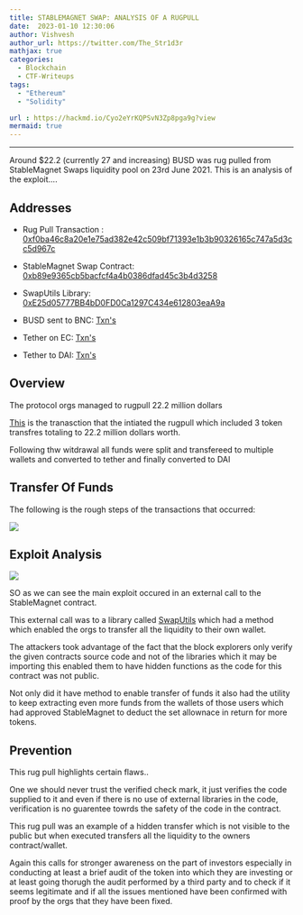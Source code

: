 ```yaml
---
title: STABLEMAGNET SWAP: ANALYSIS OF A RUGPULL
date:  2023-01-10 12:30:06
author: Vishvesh
author_url: https://twitter.com/The_Str1d3r
mathjax: true
categories:
  - Blockchain
  - CTF-Writeups
tags:
  - "Ethereum"
  - "Solidity"

url : https://hackmd.io/Cyo2eYrKQPSvN3Zp8pga9g?view
mermaid: true
---
```

<html>
  <head>
    <script type="text/javascript" async
  src="https://cdnjs.cloudflare.com/ajax/libs/mathjax/2.7.7/MathJax.js?config=TeX-MML-AM_CHTML">
    </script>


<script type="text/javascript" src="https://cdnjs.cloudflare.com/ajax/libs/mathjax/2.7.1/MathJax.js?config=TeX-AMS_HTML">
  MathJax.Hub.Config({
    "HTML-CSS": {
      availableFonts: ["TeX"],
    },
    tex2jax: {
      inlineMath: [['$','$'],["\\(","\\)"]]},
      displayMath: [ ['$$','$$'], ['\[','\]'] ],
    TeX: {
      extensions: ["AMSmath.js", "AMSsymbols.js", "color.js"],
      equationNumbers: {
        autoNumber: "AMS"
      }
    },
    showProcessingMessages: false,
    messageStyle: "none",
    imageFont: null,
    "AssistiveMML": { disabled: true }
  });
</script>
</head>
</html>

------


Around $22.2 (currently 27 and increasing) BUSD was rug pulled from StableMagnet Swaps liquidity pool on 23rd June 2021. This is an analysis of the exploit....

## Addresses

- Rug Pull Transaction : [0xf0ba46c8a20e1e75ad382e42c509bf71393e1b3b90326165c747a5d3cc5d967c](https://bscscan.com/tx/0xf0ba46c8a20e1e75ad382e42c509bf71393e1b3b90326165c747a5d3cc5d967c)
- StableMagnet Swap Contract: [0xb89e9365cb5bacfcf4a4b0386dfad45c3b4d3258](https://bscscan.com/address/0xb89e9365cb5bacfcf4a4b0386dfad45c3b4d3258)

- SwapUtils Library: [0xE25d05777BB4bD0FD0Ca1297C434e612803eaA9a](https://bscscan.com/address/0xE25d05777BB4bD0FD0Ca1297C434e612803eaA9a)
- BUSD sent to BNC: [Txn's](https://bscscan.com/address/0x2bac04457e5de654cf1600b803e714c2c3fb96d7#tokentxns)
- Tether on EC: [Txn's](https://etherscan.io/address/0xDF5B180c0734fC448BE30B7FF2c5bFc262bDEF26#tokentxns)
- Tether to DAI: [Txn's](https://etherscan.io/address/0xe5daac909a3205f99d370bc2b32b1810a4912a07#tokentxns)


## Overview

The protocol orgs managed to rugpull 22.2 million dollars

[This](https://bscscan.com/tx/0xf0ba46c8a20e1e75ad382e42c509bf71393e1b3b90326165c747a5d3cc5d967c) is the tranasction that the intiated the rugpull which included 3 token transfres totaling to 22.2 million dollars worth.


Following thw witdrawal all funds were split and transfereed to multiple wallets and converted to tether and finally converted to DAI


## Transfer Of Funds
The following is the rough steps of the transactions that occurred:

[![](https://mermaid.ink/img/pako:eNptk1tv2jAUx7-KlfFIke-xeZgEhPSyVZsG1aRBH44dp0QNCQpGpQ189xlIp93ylHPx7__PyXEb2Tpz0TB6amCzQvNkWaHwjBYj78E-u2aLvkNZOv-Irq4-HvBeGQdaZ5xwq63AxhkupGVWx8QpzaQhgljD9AF1qPFi9gKbB1-UWzSpK9-A_QWbUpFhEcfxeMxNgtMET4BQHU84404SqjBzMNJwQJMLbLKYeTClu4enynl0Iv8DNUq7YERYIwzY3OYcuMFMySyHjAvLDM8YFSo4bL_tntDXXVmieQPVNkCKukLLoNWjdEDRPRo_zJLjRTvp-Dk2wKVVQLEjLhaQMUUdp2Ea2uQxYZo5YpjRmFFJgo-YxyAyZq3ItIztAU3bv6d71txuysIjv3Io31XZ9pzrtKdn7ZdL75fKHVC66O0ffy92oPlLfUDXi97rf4urxoWzN4veW1dOT2V0246LCirr0E3tO0ud8vWlAV2imz-i224iNMwZcy5iJzInBbc5kRib09-Lw55Qy3KjZRYf0F07Dd_XuN0aTVZQVJ3IXQdKUjEmClscM55POFfjKcPjOE3DcE1qqaQmmaZUfvD1s6v8vtoe0Kd27k7M91F96ljBC4DVWAOjWORhZ1mMjaWGUUMUwcA1oYCDqc9tMroNp6N-tHbNGoos3If2RFtGgbx2y2gYXjOXw670y2hZHUPrbpOBd9Os8HUTDX2zc_0Idr6evVb2Pb70JAWE27WOhjmU25DdQPWjrtfvTSGMhm20j4ZU0YFgWFOphaaEcNmPXkOaDcL26nBPGJFSEcaO_ejtTMADrSQTgilFNCNC0eNPhPIhMg?type=png)](https://mermaid.live/edit#pako:eNptk1tv2jAUx7-KlfFIke-xeZgEhPSyVZsG1aRBH44dp0QNCQpGpQ189xlIp93ylHPx7__PyXEb2Tpz0TB6amCzQvNkWaHwjBYj78E-u2aLvkNZOv-Irq4-HvBeGQdaZ5xwq63AxhkupGVWx8QpzaQhgljD9AF1qPFi9gKbB1-UWzSpK9-A_QWbUpFhEcfxeMxNgtMET4BQHU84404SqjBzMNJwQJMLbLKYeTClu4enynl0Iv8DNUq7YERYIwzY3OYcuMFMySyHjAvLDM8YFSo4bL_tntDXXVmieQPVNkCKukLLoNWjdEDRPRo_zJLjRTvp-Dk2wKVVQLEjLhaQMUUdp2Ea2uQxYZo5YpjRmFFJgo-YxyAyZq3ItIztAU3bv6d71txuysIjv3Io31XZ9pzrtKdn7ZdL75fKHVC66O0ffy92oPlLfUDXi97rf4urxoWzN4veW1dOT2V0246LCirr0E3tO0ud8vWlAV2imz-i224iNMwZcy5iJzInBbc5kRib09-Lw55Qy3KjZRYf0F07Dd_XuN0aTVZQVJ3IXQdKUjEmClscM55POFfjKcPjOE3DcE1qqaQmmaZUfvD1s6v8vtoe0Kd27k7M91F96ljBC4DVWAOjWORhZ1mMjaWGUUMUwcA1oYCDqc9tMroNp6N-tHbNGoos3If2RFtGgbx2y2gYXjOXw670y2hZHUPrbpOBd9Os8HUTDX2zc_0Idr6evVb2Pb70JAWE27WOhjmU25DdQPWjrtfvTSGMhm20j4ZU0YFgWFOphaaEcNmPXkOaDcL26nBPGJFSEcaO_ejtTMADrSQTgilFNCNC0eNPhPIhMg)

## Exploit Analysis


![](https://i.imgur.com/DxifpXB.png)

SO as we can see the main exploit occured in an external call to the StableMagnet contract.

This external call was to a library called [SwapUtils](https://bscscan.com/address/0xE25d05777BB4bD0FD0Ca1297C434e612803eaA9a) which had a method which enabled the orgs to transfer all the liquidity to their own wallet.

The attackers took advantage of the fact that the block explorers only verify the given contracts source code and not of the libraries which it may be importing this enabled them to have hidden functions as the code for this contract was not public.

Not only did it have method to enable transfer of funds it also had the utility to keep extracting even more funds from the wallets of those users which had approved StableMagnet to deduct the set allownace in return for more tokens.

## Prevention

This rug pull highlights certain flaws..

One we should never trust the verified check mark, it just verifies the code supplied to it and even if there is no use of external libraries in the code, verification is no guarentee towrds the safety of the code in the contract.

This rug pull was an example of a hidden transfer which is not visible to the public but when executed transfers all the liquidity to the owners contract/wallet.

Again this calls for stronger awareness on the part of investors especially in conducting at least a brief audit of the token into which they are investing or at least going thorugh the audit performed by a third party and to check if it seems legitimate and if all the issues mentioned have been confirmed with proof by the orgs that they have been fixed.



